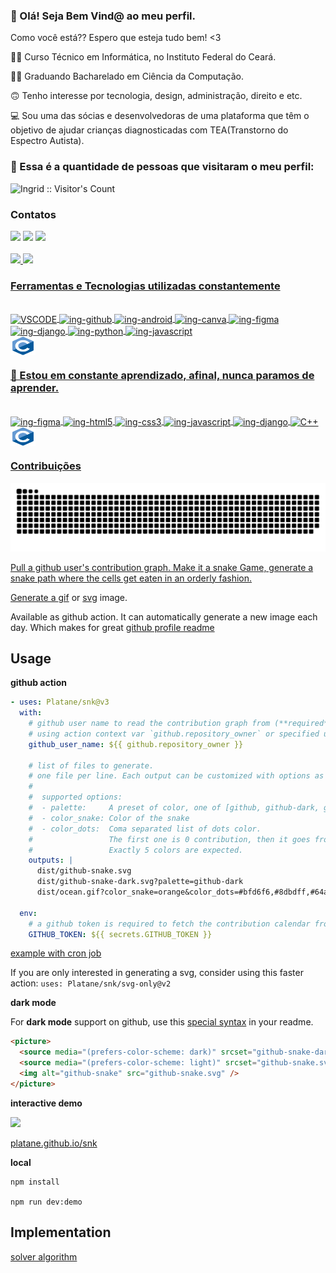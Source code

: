 ### 👋 Olá! Seja Bem Vind@ ao meu perfil.

Como você está?? Espero que esteja tudo bem! <3


👩‍💻 Curso Técnico em Informática, no Instituto Federal do Ceará.

👩‍💻 Graduando Bacharelado em Ciência da Computação.

🙃 Tenho interesse por tecnologia, design, administração, direito e etc.


💻 Sou uma das sócias e desenvolvedoras de uma plataforma que têm o objetivo de ajudar crianças diagnosticadas com TEA(Transtorno do Espectro Autista).

### 💁 Essa é a quantidade de pessoas que visitaram o meu perfil: 

<img src="https://profile-counter.glitch.me/{IngridCCastro}/count.svg" alt="Ingrid :: Visitor's Count" />


### Contatos
<div>
<a href="https://www.instagram.com/ingrid_ccastro/" target="_blank"><img src="https://img.shields.io/badge/-Instagram-%23E4405F?style=for-the-badge&logo=instagram&logoColor=white" target="_blank"></a>
<a href = "mailto:ingrid60.castro@gmail.com"><img src="https://img.shields.io/badge/Gmail-D14836?style=for-the-badge&logo=gmail&logoColor=white" target="_blank"></a>
<a href="https://www.linkedin.com/in/ingrid-de-castro-4a5508247/" target="_blank"><img src="https://img.shields.io/badge/-LinkedIn-%230077B5?style=for-the-badge&logo=linkedin&logoColor=white" target="_blank"></a>
</div><br>

<div>
<a href="https://github.com/IngridCCastro">
<img height="180em" src="https://github-readme-stats.vercel.app/api/top-langs/?username=IngridCCastro&layout=compact&langs_count=7&theme=radical"/>
<img height="180em" src="https://github-readme-stats.vercel.app/api?username=IngridCCastro&show_icons=true&theme=radical&include_all_commits=true&count_private=true"/>
</div>        

### Ferramentas e Tecnologias utilizadas constantemente

<div style="display: inline_block"><br>
 
<img align="center" alt="VSCODE" height="30" width="40" src="https://cdn.jsdelivr.net/gh/devicons/devicon/icons/vscode/vscode-original.svg">
<img align="center" alt="ing-github" width="30" height="40" src="https://cdn.jsdelivr.net/gh/devicons/devicon/icons/github/github-original.svg" />
<img align="center" alt="ing-android" width="30" height="40" src="https://cdn.jsdelivr.net/gh/devicons/devicon/icons/android/android-original.svg"/>
<img align="center" alt="ing-canva" width="30" height="40" src="https://cdn.jsdelivr.net/gh/devicons/devicon/icons/canva/canva-original.svg" />
<img align="center" alt="ing-figma" width="30" height="40" src="https://cdn.jsdelivr.net/gh/devicons/devicon/icons/figma/figma-original.svg" />
<img align="center" alt="ing-django" width="30" height="40" src="https://cdn.jsdelivr.net/gh/devicons/devicon/icons/django/django-plain.svg" />
<img align="center" alt="ing-python" width="30" height="40" src="https://cdn.jsdelivr.net/gh/devicons/devicon/icons/python/python-original.svg" />
<img align="center" alt="ing-javascript" width="30" height="40"src="https://cdn.jsdelivr.net/gh/devicons/devicon/icons/javascript/javascript-original.svg" />
</div>
<img align="center" alt="C#" height="30" width="40" src="https://raw.githubusercontent.com/devicons/devicon/1119b9f84c0290e0f0b38982099a2bd027a48bf1/icons/c/c-original.svg">
          
          
### 📕 Estou em constante aprendizado, afinal, nunca paramos de aprender.


<div style="display: inline_block"><br>
<img align="center" alt="ing-figma" width="30" height="40" src="https://cdn.jsdelivr.net/gh/devicons/devicon/icons/figma/figma-original.svg" />
<img align="center" alt="ing-html5" width="30" height="40" src="https://cdn.jsdelivr.net/gh/devicons/devicon/icons/html5/html5-original.svg" />
<img align="center" alt="ing-css3" width="30" height="40" src="https://cdn.jsdelivr.net/gh/devicons/devicon/icons/css3/css3-original.svg"  />
<img align="center" alt="ing-javascript" width="30" height="40" src="https://cdn.jsdelivr.net/gh/devicons/devicon/icons/javascript/javascript-original.svg" />
<img align="center" alt="ing-django" width="30" height="40" src="https://cdn.jsdelivr.net/gh/devicons/devicon/icons/django/django-plain.svg" width="30" />
<img align="center" alt="C++" height="30" width="40" src="https://cdn.jsdelivr.net/gh/devicons/devicon/icons/cplusplus/cplusplus-original.svg" />
<img align="center" alt="C" height="30" width="40" src="https://raw.githubusercontent.com/devicons/devicon/1119b9f84c0290e0f0b38982099a2bd027a48bf1/icons/c/c-original.svg">
</div>                                        

### Contribuições

<picture>
  <source
    media="(prefers-color-scheme: dark)"
    srcset="https://raw.githubusercontent.com/platane/snk/output/github-contribution-grid-snake-dark.svg"
  />
  <source
    media="(prefers-color-scheme: light)"
    srcset="https://raw.githubusercontent.com/platane/snk/output/github-contribution-grid-snake.svg"
  />
  <img
    alt="github contribution grid snake animation"
    src="https://raw.githubusercontent.com/platane/snk/output/github-contribution-grid-snake.svg"
  />
</picture>

Pull a github user's contribution graph.
Make it a snake Game, generate a snake path where the cells get eaten in an orderly fashion.

Generate a [gif](https://github.com/Platane/snk/raw/output/github-contribution-grid-snake.gif) or [svg](https://github.com/Platane/snk/raw/output/github-contribution-grid-snake.svg) image.

Available as github action. It can automatically generate a new image each day. Which makes for great [github profile readme](https://docs.github.com/en/free-pro-team@latest/github/setting-up-and-managing-your-github-profile/managing-your-profile-readme)

## Usage

**github action**

```yaml
- uses: Platane/snk@v3
  with:
    # github user name to read the contribution graph from (**required**)
    # using action context var `github.repository_owner` or specified user
    github_user_name: ${{ github.repository_owner }}

    # list of files to generate.
    # one file per line. Each output can be customized with options as query string.
    #
    #  supported options:
    #  - palette:     A preset of color, one of [github, github-dark, github-light]
    #  - color_snake: Color of the snake
    #  - color_dots:  Coma separated list of dots color.
    #                 The first one is 0 contribution, then it goes from the low contribution to the highest.
    #                 Exactly 5 colors are expected.
    outputs: |
      dist/github-snake.svg
      dist/github-snake-dark.svg?palette=github-dark
      dist/ocean.gif?color_snake=orange&color_dots=#bfd6f6,#8dbdff,#64a1f4,#4b91f1,#3c7dd9

  env:
    # a github token is required to fetch the contribution calendar from github API
    GITHUB_TOKEN: ${{ secrets.GITHUB_TOKEN }}
```

[example with cron job](https://github.com/Platane/Platane/blob/master/.github/workflows/main.yml#L25-L33)

If you are only interested in generating a svg, consider using this faster action: `uses: Platane/snk/svg-only@v2`

**dark mode**

For **dark mode** support on github, use this [special syntax](https://docs.github.com/en/get-started/writing-on-github/getting-started-with-writing-and-formatting-on-github/basic-writing-and-formatting-syntax#specifying-the-theme-an-image-is-shown-to) in your readme.

```html
<picture>
  <source media="(prefers-color-scheme: dark)" srcset="github-snake-dark.svg" />
  <source media="(prefers-color-scheme: light)" srcset="github-snake.svg" />
  <img alt="github-snake" src="github-snake.svg" />
</picture>
```

**interactive demo**

<a href="https://platane.github.io/snk">
  <img height="300px" src="https://user-images.githubusercontent.com/1659820/121798244-7c86d700-cc25-11eb-8c1c-b8e65556ac0d.gif" ></img>
</a>

[platane.github.io/snk](https://platane.github.io/snk)

**local**

```
npm install

npm run dev:demo
```

## Implementation

[solver algorithm](./packages/solver/README.md)



